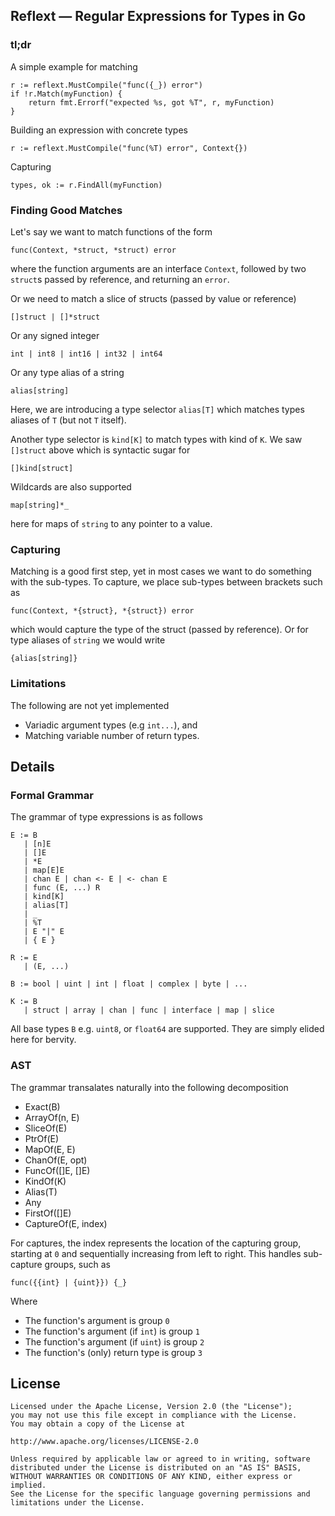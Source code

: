 ## Reflext — Regular Expressions for Types in Go

### tl;dr

A simple example for matching

    r := reflext.MustCompile("func({_}) error")
    if !r.Match(myFunction) {
        return fmt.Errorf("expected %s, got %T", r, myFunction)
    }

Building an expression with concrete types

    r := reflext.MustCompile("func(%T) error", Context{})

Capturing

    types, ok := r.FindAll(myFunction)

### Finding Good Matches

Let's say we want to match functions of the form

    func(Context, *struct, *struct) error

where the function arguments are an interface `Context`, followed by two `struct`s passed by reference, and returning an `error`.

Or we need to match a slice of structs (passed by value or reference)

    []struct | []*struct

Or any signed integer

    int | int8 | int16 | int32 | int64

Or any type alias of a string

    alias[string]

Here, we are introducing a type selector `alias[T]` which matches types aliases of `T` (but not `T` itself).

Another type selector is `kind[K]` to match types with kind of `K`. We saw `[]struct` above which is syntactic sugar for

    []kind[struct]

Wildcards are also supported

    map[string]*_

here for maps of `string` to any pointer to a value.

### Capturing

Matching is a good first step, yet in most cases we want to do something with the sub-types. To capture, we place sub-types between brackets such as

    func(Context, *{struct}, *{struct}) error

which would capture the type of the struct (passed by reference). Or for type aliases of `string` we would write

    {alias[string]}

### Limitations

The following are not yet implemented

* Variadic argument types (e.g `int...`), and
* Matching variable number of return types.

## Details

### Formal Grammar

The grammar of type expressions is as follows

    E := B
       | [n]E
       | []E
       | *E
       | map[E]E
       | chan E | chan <- E | <- chan E
       | func (E, ...) R
       | kind[K]
       | alias[T]
       | _
       | %T
       | E "|" E
       | { E }

    R := E
       | (E, ...)

    B := bool | uint | int | float | complex | byte | ...

    K := B
       | struct | array | chan | func | interface | map | slice

All base types `B` e.g. `uint8`, or `float64` are supported. They are simply elided here for bervity.

### AST

The grammar transalates naturally into the following decomposition

* Exact(B)
* ArrayOf(n, E)
* SliceOf(E)
* PtrOf(E)
* MapOf(E, E)
* ChanOf(E, opt)
* FuncOf([]E, []E)
* KindOf(K)
* Alias(T)
* Any
* FirstOf([]E)
* CaptureOf(E, index)

For captures, the index represents the location of the capturing group, starting at `0` and sequentially increasing from left to right. This handles sub-capture groups, such as

    func({{int} | {uint}}) {_}

Where

* The function's argument is group `0`
* The function's argument (if `int`) is group `1`
* The function's argument (if `uint`) is group `2`
* The function's (only) return type is group `3`

## License

    Licensed under the Apache License, Version 2.0 (the "License");
    you may not use this file except in compliance with the License.
    You may obtain a copy of the License at
    
    http://www.apache.org/licenses/LICENSE-2.0
    
    Unless required by applicable law or agreed to in writing, software
    distributed under the License is distributed on an "AS IS" BASIS,
    WITHOUT WARRANTIES OR CONDITIONS OF ANY KIND, either express or implied.
    See the License for the specific language governing permissions and
    limitations under the License.

